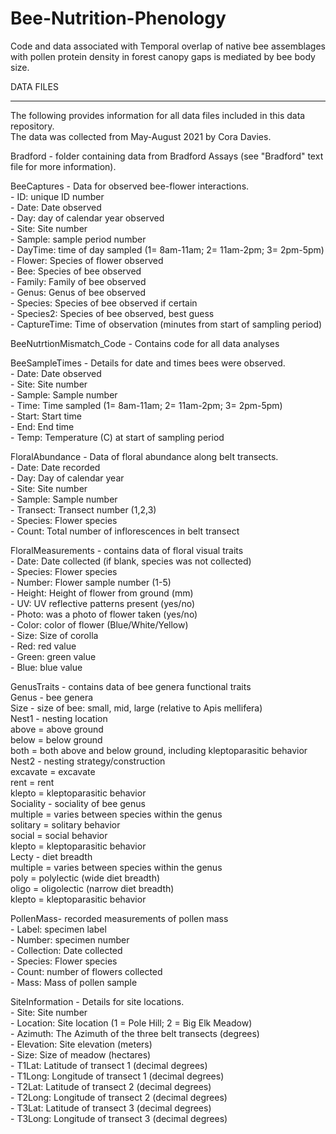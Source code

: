 # Bee-Nutrition-Phenology
Code and data associated with Temporal overlap of native bee assemblages with pollen protein density in forest canopy gaps is mediated by bee body size.

DATA FILES  
__________
The following provides information for all data files included in this data repository.   
The data was collected from May-August 2021 by Cora Davies.   

Bradford - folder containing data from Bradford Assays (see "Bradford" text file for more information).  

BeeCaptures - Data for observed bee-flower interactions.   
	- ID: unique ID number  
	- Date: Date observed  
	- Day: day of calendar year observed  
	- Site: Site number  
	- Sample: sample period number  
	- DayTime: time of day sampled  (1= 8am-11am; 2= 11am-2pm; 3= 2pm-5pm)  
	- Flower: Species of flower observed  
	- Bee: Species of bee observed  
	- Family: Family of bee observed  
	- Genus: Genus of bee observed  
	- Species: Species of bee observed if certain  
	- Species2: Species of bee observed, best guess  
	- CaptureTime: Time of observation (minutes from start of sampling period)  

BeeNutrtionMismatch_Code - Contains code for all data analyses  

BeeSampleTimes - Details for date and times bees were observed.   
	- Date: Date observed  
	- Site: Site number  
	- Sample: Sample number  
	- Time: Time sampled (1= 8am-11am; 2= 11am-2pm; 3= 2pm-5pm)  
	- Start: Start time  
	- End: End time  
	- Temp: Temperature (C) at start of sampling period  

FloralAbundance - Data of floral abundance along belt transects.  
	- Date: Date recorded  
	- Day: Day of calendar year  
	- Site: Site number  
	- Sample: Sample number  
	- Transect: Transect number (1,2,3)  
	- Species: Flower species  
	- Count: Total number of inflorescences in belt transect  

FloralMeasurements - contains data of floral visual traits  
	- Date: Date collected (if blank, species was not collected)  
	- Species: Flower species  
	- Number: Flower sample number (1-5)  
	- Height: Height of flower from ground (mm)  
	- UV: UV reflective patterns present (yes/no)  
	- Photo: was a photo of flower taken (yes/no)  
	- Color: color of flower (Blue/White/Yellow)  
	- Size: Size of corolla  
	- Red: red value  
	- Green: green value  
	- Blue: blue value  
  
GenusTraits - contains data of bee genera functional traits  
	Genus - bee genera  
	Size - size of bee: small, mid, large (relative to Apis mellifera)  
	Nest1 - nesting location  
		above = above ground  
		below = below ground  
		both = both above and below ground, including kleptoparasitic behavior  
	Nest2 - nesting strategy/construction  
		excavate = excavate  
		rent = rent  
		klepto = kleptoparasitic behavior  
	Sociality - sociality of bee genus  
		multiple = varies between species within the genus    
		solitary = solitary behavior   
		social = social behavior  
		klepto = kleptoparasitic behavior  
	Lecty - diet breadth  
		multiple = varies between species within the genus  
		poly = polylectic (wide diet breadth)  
		oligo = oligolectic (narrow diet breadth)  
		klepto = kleptoparasitic behavior  

PollenMass- recorded measurements of pollen mass  
	- Label: specimen label  
	- Number: specimen number   
	- Collection: Date collected  
	- Species: Flower species  
	- Count: number of flowers collected  
	- Mass: Mass of pollen sample  


SiteInformation - Details for site locations.   
	- Site: Site number  
	- Location: Site location (1 = Pole Hill; 2 = Big Elk Meadow)  
	- Azimuth: The Azimuth of the three belt transects (degrees)  
	- Elevation: Site elevation (meters)  
	- Size: Size of meadow (hectares)  
	- T1Lat: Latitude of transect 1 (decimal degrees)  
	- T1Long: Longitude of transect 1 (decimal degrees)   
	- T2Lat: Latitude of transect 2 (decimal degrees)  
	- T2Long: Longitude of transect 2 (decimal degrees)   
	- T3Lat: Latitude of transect 3 (decimal degrees)  
	- T3Long: Longitude of transect 3 (decimal degrees)   
